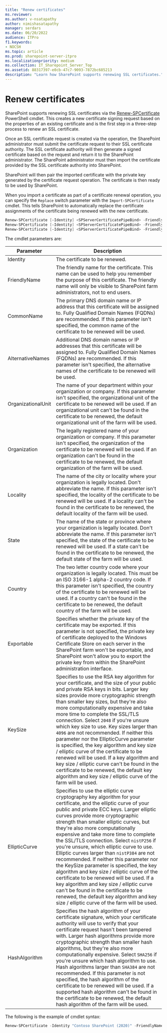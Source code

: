 ```yaml
---
title: "Renew certificates"
ms.reviewer: 
ms.author: v-nsatapathy
author: nimishasatapathy
manager: serdars
ms.date: 06/20/2022
audience: ITPro
f1.keywords:
- NOCSH
ms.topic: article
ms.prod: sharepoint-server-itpro
ms.localizationpriority: medium
ms.collection: IT_Sharepoint_Server_Top
ms.assetid: 88317397-e0cb-47c7-9093-7872bc685213
description: "Learn how SharePoint supports renewing SSL certificates."
---
```

 
# Renew certificates

SharePoint supports renewing SSL certificates via the [Renew-SPCertificate](/powershell/module/sharepoint-server/renew-spcertificate) PowerShell cmdlet. This creates a new certificate signing request based on the properties of an existing certificate and is the first step in a three-step process to renew an SSL certificate.

Once an SSL certificate request is created via the operation, the SharePoint administrator must submit the certificate request to their SSL certificate authority. The SSL certificate authority will then generate a signed certificate based on the request and return it to the SharePoint administrator. The SharePoint administrator must then import the certificate provided by the SSL certificate authority into SharePoint.

SharePoint will then pair the imported certificate with the private key generated by the certificate request operation. The certificate is then ready to be used by SharePoint.

When you import a certificate as part of a certificate renewal operation, you can specify the `Replace` switch parameter with the `Import-SPCertificate` cmdlet. This tells SharePoint to automatically replace the certificate assignments of the certificate being renewed with the new certificate.

```powershell
Renew-SPCertificate [-Identity] <SPServerCertificatePipeBind> -FriendlyName <String> [-CommonName <String>] [-AlternativeNames <String[]>] [-OrganizationalUnit <>] [-Organization <String>] [-Locality <String>] [-State <String>] [-Country <String>] [-Exportable] [-HashAlgorithm {Default | SHA256 | SHA384 | SHA512}] [-Path <String>] [-Force] [<CommonParameters>]
Renew-SPCertificate [-Identity] <SPServerCertificatePipeBind> -FriendlyName <String> [-CommonName <String>] [-AlternativeNames <String[]>] [-OrganizationalUnit <>] [-Organization <String>] [-Locality <String>] [-State <String>] [-Country <String>] [-Exportable] [-KeySize {0 | 2048 | 4096 | 8192 | 16384}] [-HashAlgorithm {Default | SHA256 | SHA384 | SHA512}] [-Path <String>] [-Force] [<CommonParameters>]
Renew-SPCertificate [-Identity] <SPServerCertificatePipeBind> -FriendlyName <String> [-CommonName <String>] [-AlternativeNames <String[]>] [-OrganizationalUnit <>] [-Organization <String>] [-Locality <String>] [-State <String>] [-Country <String>] [-Exportable] [-EllipticCurve {Default | nistP256 | nistP384 | nistP521}] [-HashAlgorithm {Default | SHA256 | SHA384 | SHA512}] [-Path <String>] [-Force] [<CommonParameters>]
```

The cmdlet parameters are:

|Parameter|Description|
|--- |--- |
|Identity| The certificate to be renewed.|
|FriendlyName | The friendly name for the certificate. This name can be used to help you remember the purpose of this certificate. The friendly name will only be visible to SharePoint farm administrators, not to end users.|
|CommonName  |The primary DNS domain name or IP address that this certificate will be assigned to. Fully Qualified Domain Names (FQDNs) are recommended. If this parameter isn't specified, the common name of the certificate to be renewed will be used.|
|AlternativeNames | Additional DNS domain names or IP addresses that this certificate will be assigned to. Fully Qualified Domain Names (FQDNs) are recommended. If this parameter isn't specified, the alternative names of the certificate to be renewed will be used.|
|OrganizationalUnit| The name of your department within your organization or company. If this parameter isn't specified, the organizational unit of the certificate to be renewed will be used. If an organizational unit can't be found in the certificate to be renewed, the default organizational unit of the farm will be used.|
|Organization| The legally registered name of your organization or company. If this parameter isn't specified, the organization of the certificate to be renewed will be used. If an organization can't be found in the certificate to be renewed, the default organization of the farm will be used.|
|Locality | The name of the city or locality where your organization is legally located. Don't abbreviate the name. If this parameter isn't specified, the locality of the certificate to be renewed will be used. If a locality can't be found in the certificate to be renewed, the default locality of the farm will be used.|
|State | The name of the state or province where your organization is legally located. Don't abbreviate the name. If this parameter isn't specified, the state of the certificate to be renewed will be used. If a state can't be found in the certificate to be renewed, the default state of the farm will be used.|
|Country | The two letter country code where your organization is legally located. This must be an ISO 3166-1 alpha-2 country code. If this parameter isn't specified, the country of the certificate to be renewed will be used. If a country can't be found in the certificate to be renewed, the default country of the farm will be used.|
|Exportable| Specifies whether the private key of the certificate may be exported. If this parameter is not specified, the private key of certificate deployed to the Windows Certificate Store on each server in the SharePoint farm won't be exportable, and SharePoint won't allow you to export the private key from within the SharePoint administration interface.|
|KeySize| Specifies to use the RSA key algorithm for your certificate, and the size of your public and private RSA keys in bits. Larger key sizes provide more cryptographic strength than smaller key sizes, but they're also more computationally expensive and take more time to complete the SSL/TLS connection. Select `2048` if you're unsure which key size to use. Key sizes larger than `4096` are not recommended. If neither this parameter nor the EllipticCurve parameter is specified, the key algorithm and key size / elliptic curve of the certificate to be renewed will be used. If a key algorithm and key size / elliptic curve can't be found in the certificate to be renewed, the default key algorithm and key size / elliptic curve of the farm will be used.|
|EllipticCurve| Specifies to use the elliptic curve cryptography key algorithm for your certificate, and the elliptic curve of your public and private ECC keys. Larger elliptic curves provide more cryptographic strength than smaller elliptic curves, but they're also more computationally expensive and take more time to complete the SSL/TLS connection. Select `nistP256` if you're unsure, which elliptic curve to use. Elliptic curves larger than `nistP384` are not recommended. If neither this parameter nor the KeySize parameter is specified, the key algorithm and key size / elliptic curve of the certificate to be renewed will be used. If a key algorithm and key size / elliptic curve can't be found in the certificate to be renewed, the default key algorithm and key size / elliptic curve of the farm will be used.|
|HashAlgorithm| Specifies the hash algorithm of your certificate signature, which your certificate authority will use to verify that your certificate request hasn't been tampered with. Larger hash algorithms provide more cryptographic strength than smaller hash algorithms, but they're also more computationally expensive. Select `SHA256` if you're unsure which hash algorithm to use. Hash algorithms larger than `SHA384` are not recommended. If this parameter is not specified, the hash algorithm of the certificate to be renewed will be used. If a supported hash algorithm can't be found in the certificate to be renewed, the default hash algorithm of the farm will be used.|

The following is the example of cmdlet syntax:

```powershell
Renew-SPCertificate -Identity "Contoso SharePoint (2020)" -FriendlyName "Contoso SharePoint (2021)" -Exportable -Path "\\server\fileshare\Contoso SharePoint 2021 Certificate Signing Request.txt"
```